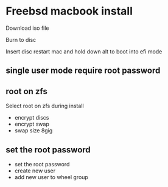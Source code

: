 # Freebsd macbook install

Download iso file

Burn to disc

Insert disc restart mac and hold down alt to boot into efi mode

## single user mode require root password

## root on zfs

Select root on zfs during install

* encrypt discs
* encrypt swap
* swap size 8gig

## set the root password

* set the root password
* create new user
* add new user to wheel group
